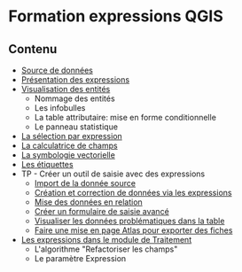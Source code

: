 # Formation expressions QGIS

## Contenu

* [Source de données](./source-de-donnees.md)
* [Présentation des expressions](./presentation.md)
* [Visualisation des entités](./visualisation.md)
    * Nommage des entités
    * Les infobulles
    * La table attributaire: mise en forme conditionnelle
    * Le panneau statistique
* [La sélection par expression](./selection.md)
* [La calculatrice de champs](./calculatrice.md)
* [La symbologie vectorielle](./symbologie.md)
* [Les étiquettes](./etiquette.md)
* TP - Créer un outil de saisie avec des expressions
    * [Import de la donnée source](./tp_import.md)
    * [Création et correction de données via les expressions](./tp_modification.md)
    * [Mise des données en relation](./tp_relation.md)
    * [Créer un formulaire de saisie avancé](./tp_formulaire.md)
    * [Visualiser les données problématiques dans la table](./tp_table_attributaire.md)
    * [Faire une mise en page Atlas pour exporter des fiches](./tp_atlas.md)
* [Les expressions dans le module de Traitement](./traitement.md)
    * L'algorithme "Refactoriser les champs"
    * Le paramètre Expression
